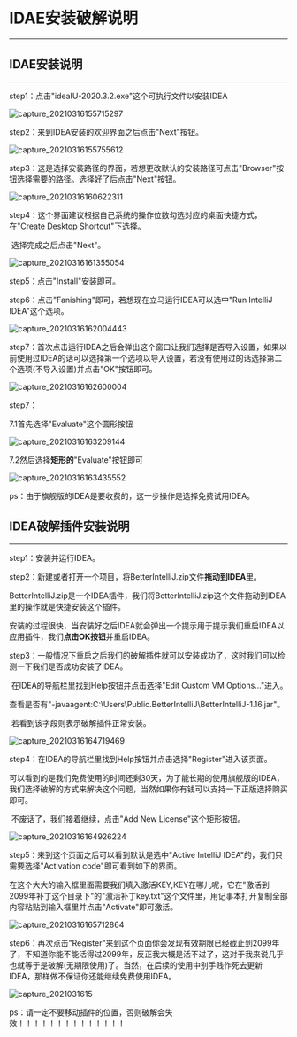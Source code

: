 # IDAE安装破解说明

---

## IDAE安装说明

---

step1：点击"ideaIU-2020.3.2.exe"这个可执行文件以安装IDEA

![capture_20210316155715297](img\capture_20210316155715297.bmp)

step2：来到IDEA安装的欢迎界面之后点击"Next"按钮。

![capture_20210316155755612](img\capture_20210316155755612.bmp)

step3：这是选择安装路径的界面，若想更改默认的安装路径可点击"Browser"按钮选择需要的路径。选择好了后点击"Next"按钮。

![capture_20210316160622311](img\capture_20210316160622311.bmp)

step4：这个界面建议根据自己系统的操作位数勾选对应的桌面快捷方式，在"Create Desktop Shortcut"下选择。

​				选择完成之后点击"Next"。

![capture_20210316161355054](img\capture_20210316161355054.bmp)

step5：点击"Install"安装即可。

step6：点击"Fanishing"即可，若想现在立马运行IDEA可以选中"Run IntelliJ IDEA"这个选项。

![capture_20210316162004443](img\capture_20210316162004443.bmp)

step7：首次点击运行IDEA之后会弹出这个窗口让我们选择是否导入设置，如果以前使用过IDEA的话可以选择第一个选项以导入设置，若没有使用过的话选择第二个选项(不导入设置)并点击"OK"按钮即可。

![capture_20210316162600004](img\capture_20210316162600004.bmp)

step7：

7.1首先选择"Evaluate"这个圆形按钮

![capture_20210316163209144](img\capture_20210316163209144.bmp)

7.2然后选择**矩形的**"Evaluate"按钮即可

![capture_20210316163435552](img\capture_20210316163435552.bmp)

ps：由于旗舰版的IDEA是要收费的，这一步操作是选择免费试用IDEA。

## IDEA破解插件安装说明

---

step1：安装并运行IDEA。

step2：新建或者打开一个项目，将BetterIntelliJ.zip文件**拖动到IDEA**里。

​				BetterIntelliJ.zip是一个IDEA插件，我们将BetterIntelliJ.zip这个文件拖动到IDEA里的操作就是快捷安装这个插件。

​				安装的过程很快，当安装好之后IDEA就会弹出一个提示用于提示我们重启IDEA以应用插件，我们**点击OK按钮**并重启IDEA。

step3：一般情况下重启之后我们的破解插件就可以安装成功了，这时我们可以检测一下我们是否成功安装了IDEA。

​				在IDEA的导航栏里找到Help按钮并点击选择"Edit Custom VM Options..."进入。

​				查看是否有"-javaagent:C:\Users\Public\.BetterIntelliJ\BetterIntelliJ-1.16.jar"。

​				若看到该字段则表示破解插件正常安装。

![capture_20210316164719469](img\capture_20210316164719469.bmp)

step4：在IDEA的导航栏里找到Help按钮并点击选择"Register"进入该页面。

​				可以看到的是我们免费使用的时间还剩30天，为了能长期的使用旗舰版的IDEA，我们选择破解的方式来解决这个问题，当然如果你有钱可以支持一下正版选择购买即可。

​				不废话了，我们接着继续，点击"Add New License"这个矩形按钮。

![capture_20210316164926224](img\capture_20210316164926224.bmp)			

step5：来到这个页面之后可以看到默认是选中"Active IntelliJ IDEA"的，我们只需要选择"Activation code"即可看到如下的界面。

在这个大大的输入框里面需要我们填入激活KEY,KEY在哪儿呢，它在"激活到2099年补丁这个目录下"的"激活补丁key.txt"这个文件里，用记事本打开复制全部内容粘贴到输入框里并点击"Activate"即可激活。

![capture_20210316165712864](img\capture_20210316165712864.bmp)

step6：再次点击"Register"来到这个页面你会发现有效期限已经截止到2099年了，不知道你能不能活得过2099年，反正我大概是活不过了，这对于我来说几乎也就等于是破解(无期限使用)了。当然，在后续的使用中别手贱作死去更新IDEA，那样做不保证你还能继续免费使用IDEA。

![capture_2021031615](img\capture_2021031615.bmp)

ps：请一定不要移动插件的位置，否则破解会失效！！！！！！！！！！！！！！